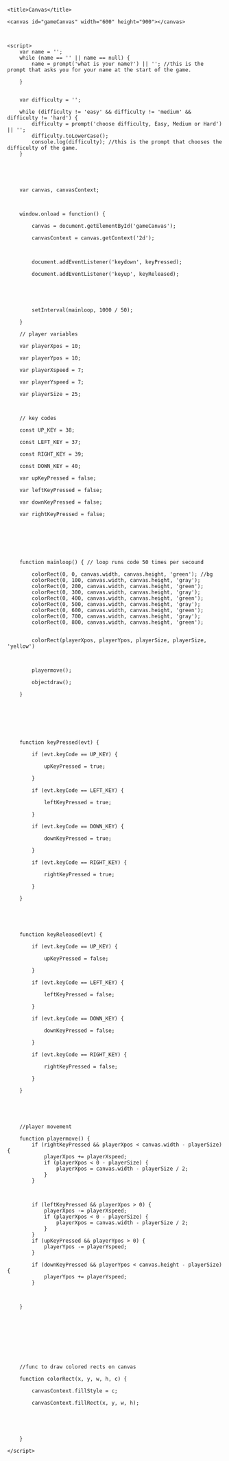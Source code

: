 <!doctype html>



<head>

    <title>Canvas</title>

</head>



<body>

    <canvas id="gameCanvas" width="600" height="900"></canvas>



    <script>
        var name = '';
        while (name == '' || name == null) {
            name = prompt('what is your name?') || ''; //this is the prompt that asks you for your name at the start of the game.

        }


        var difficulty = '';

        while (difficulty != 'easy' && difficulty != 'medium' && difficulty != 'hard') {
            difficulty = prompt('choose difficulty, Easy, Medium or Hard') || '';
            difficulty.toLowerCase();
            console.log(difficulty); //this is the prompt that chooses the difficulty of the game.
        }





        var canvas, canvasContext;



        window.onload = function() {

            canvas = document.getElementById('gameCanvas');

            canvasContext = canvas.getContext('2d');



            document.addEventListener('keydown', keyPressed);

            document.addEventListener('keyup', keyReleased);





            setInterval(mainloop, 1000 / 50);

        }

        // player variables

        var playerXpos = 10;

        var playerYpos = 10;

        var playerXspeed = 7;

        var playerYspeed = 7;

        var playerSize = 25;



        // key codes

        const UP_KEY = 38;

        const LEFT_KEY = 37;

        const RIGHT_KEY = 39;

        const DOWN_KEY = 40;

        var upKeyPressed = false;

        var leftKeyPressed = false;

        var downKeyPressed = false;

        var rightKeyPressed = false;







        function mainloop() { // loop runs code 50 times per secound

            colorRect(0, 0, canvas.width, canvas.height, 'green'); //bg
            colorRect(0, 100, canvas.width, canvas.height, 'gray');
            colorRect(0, 200, canvas.width, canvas.height, 'green');
            colorRect(0, 300, canvas.width, canvas.height, 'gray');
            colorRect(0, 400, canvas.width, canvas.height, 'green');
            colorRect(0, 500, canvas.width, canvas.height, 'gray');
            colorRect(0, 600, canvas.width, canvas.height, 'green');
            colorRect(0, 700, canvas.width, canvas.height, 'gray');
            colorRect(0, 800, canvas.width, canvas.height, 'green');


            colorRect(playerXpos, playerYpos, playerSize, playerSize, 'yellow')



            playermove();

            objectdraw();

        }







        function keyPressed(evt) {

            if (evt.keyCode == UP_KEY) {

                upKeyPressed = true;

            }

            if (evt.keyCode == LEFT_KEY) {

                leftKeyPressed = true;

            }

            if (evt.keyCode == DOWN_KEY) {

                downKeyPressed = true;

            }

            if (evt.keyCode == RIGHT_KEY) {

                rightKeyPressed = true;

            }

        }





        function keyReleased(evt) {

            if (evt.keyCode == UP_KEY) {

                upKeyPressed = false;

            }

            if (evt.keyCode == LEFT_KEY) {

                leftKeyPressed = false;

            }

            if (evt.keyCode == DOWN_KEY) {

                downKeyPressed = false;

            }

            if (evt.keyCode == RIGHT_KEY) {

                rightKeyPressed = false;

            }

        }





        //player movement

        function playermove() {
            if (rightKeyPressed && playerXpos < canvas.width - playerSize) {
                playerXpos += playerXspeed;
                if (playerXpos < 0 - playerSize) {
                    playerXpos = canvas.width - playerSize / 2;
                }
            }



            if (leftKeyPressed && playerXpos > 0) {
                playerXpos -= playerXspeed;
                if (playerXpos < 0 - playerSize) {
                    playerXpos = canvas.width - playerSize / 2;
                }
            }
            if (upKeyPressed && playerYpos > 0) {
                playerYpos -= playerYspeed;
            }

            if (downKeyPressed && playerYpos < canvas.height - playerSize) {
                playerYpos += playerYspeed;
            }



        }









        //func to draw colored rects on canvas

        function colorRect(x, y, w, h, c) {

            canvasContext.fillStyle = c;

            canvasContext.fillRect(x, y, w, h);





        }

    </script>



</body>

